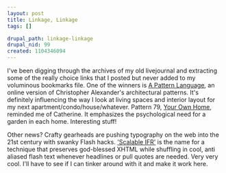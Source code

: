 ```yaml
--- 
layout: post
title: Linkage, Linkage
tags: []

drupal_path: linkage-linkage
drupal_nid: 99
created: 1104346094
---
```

I've been digging through the archives of my old livejournal and extracting some of the really choice links that I posted but never added to my voluminous bookmarks file. One of the winners is <a href="http://www.jacana.org.uk/pattern/P0.htm">A Pattern Language</a>, an online version of Christopher Alexander's architectural patterns. It's definitely influencing the way I look at living spaces and interior layout for my next apartment/condo/house/whatever. Pattern 79, <a href="http://www.jacana.org.uk/pattern/P79.htm">Your Own Home</a>, reminded me of Catherine. It emphasizes the psychological need for a garden in each home.  Interesting stuff!

Other news? Crafty gearheads are pushing typography on the web into the 21st century with swanky Flash hacks. <a href="http://www.mikeindustries.com/blog/archive/2004/08/sifr">'Scalable IFR'</a> is the name for a technique that preserves god-blessed XHTML while shuffling in cool, anti aliased flash text whenever headlines or pull quotes are needed. Very very cool. I'll have to see if I can tinker around with it and make it work here.
